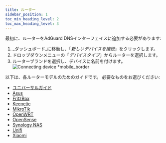 ```yaml
---
title: ルーター
sidebar_position: 1
toc_min_heading_level: 2
toc_max_heading_level: 3
---
```


最初に、ルーターをAdGuard DNSインターフェイスに追加する必要があります:

1. _ダッシュボード_に移動し、「_新しいデバイスを接続_」をクリックします。
2. ドロップダウンメニューの「_デバイスタイプ_」からルーターを選択します。
3. ルーターブランドを選択し、デバイスに名前を付けます。
    ![Connecting device \*mobile_border](https://cdn.adtidy.org/content/kb/dns/private/new_dns/connect/choose_router.png)

以下は、各ルーターモデルのためのガイドです。 必要なものをお選びください:

- [ユニバーサルガイド](/private-dns/connect-devices/routers/universal.md)
- [Asus](/private-dns/connect-devices/routers/asus.md)
- [FritzBox](/private-dns/connect-devices/routers/fritzbox.md)
- [Keenetic](/private-dns/connect-devices/routers/keenetic.md)
- [MikroTik](/private-dns/connect-devices/routers/mikrotik.md)
- [OpenWRT](/private-dns/connect-devices/routers/openwrt.md)
- [OpenSense](/private-dns/connect-devices/routers/opnsense.md)
- [Synology NAS](/private-dns/connect-devices/routers/synology-nas.md)
- [Unifi](/private-dns/connect-devices/routers/unifi.md)
- [Xiaomi](/private-dns/connect-devices/routers/xiaomi.md)
